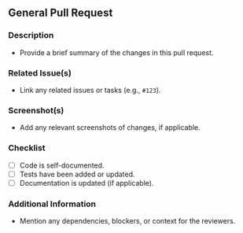 ## General Pull Request

### Description
- Provide a brief summary of the changes in this pull request.

### Related Issue(s)
- Link any related issues or tasks (e.g., `#123`).

### Screenshot(s)
- Add any relevant screenshots of changes, if applicable.

### Checklist
- [ ] Code is self-documented.
- [ ] Tests have been added or updated.
- [ ] Documentation is updated (if applicable).

### Additional Information
- Mention any dependencies, blockers, or context for the reviewers.
